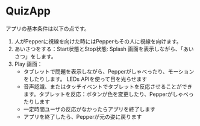 # QuizApp
アプリの基本条件は以下の点です。
1. 人がPepperに視線を向けた時にはPepperもその人に視線を向けます。
2. あいさつをする：Start状態とStop状態: Splash 画面を表示しながら、「あいさつ」をします。
3. Play 画面：
    - タブレットで問題を表示しながら、Pepperがしゃべったり、モーションをしたりします。	LEDs APIを使って目を光らせます
    - 音声認識、またはタッチイベントでタブレットを反応させることができます。タブレットを反応：ボタンが色を変更したり、Pepperがしゃべったりします
    - 一定時間ユーザの反応がなかったらアプリを終了します
    - アプリを終了したら、Pepperが元の姿に戻ります
